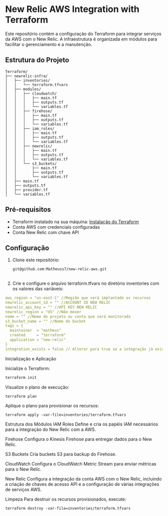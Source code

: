 # New Relic AWS Integration with Terraform

Este repositório contém a configuração do Terraform para integrar serviços da AWS com o New Relic. A infraestrutura é organizada em módulos para facilitar o gerenciamento e a manutenção.

## Estrutura do Projeto

```
Terraform/
├── newrelic-infra/
│   ├── inventories/
│   │   └── terraform.tfvars
│   ├── modules/
│   │   ├── cloudwatch/
│   │   │   ├── main.tf
│   │   │   ├── outputs.tf
│   │   │   └── variables.tf
│   │   ├── firehose/
│   │   │   ├── main.tf
│   │   │   ├── outputs.tf
│   │   │   └── variables.tf
│   │   ├── iam_roles/
│   │   │   ├── main.tf
│   │   │   ├── outputs.tf
│   │   │   └── variables.tf
│   │   ├── newrelic/
│   │   │   ├── main.tf
│   │   │   ├── outputs.tf
│   │   │   └── variables.tf
│   │   └── s3_buckets/
│   │       ├── main.tf
│   │       ├── outputs.tf
│   │       └── variables.tf
│   ├── main.tf
│   ├── outputs.tf
│   ├── provider.tf
│   └── variables.tf

```


## Pré-requisitos

- Terraform instalado na sua máquina: [Instalação do Terraform](https://learn.hashicorp.com/terraform/getting-started/install.html)
- Conta AWS com credenciais configuradas
- Conta New Relic com chave API

## Configuração

1. Clone este repositório:

   ```sh
   git@github.com:Matheuss7/new-relic-aws.git
     

2. Crie e configure o arquivo terraform.tfvars no diretório inventories com os valores das variáveis:

```yaml
aws_region = "us-east-1" //Região que será implantado os recursos
newrelic_account_id = "" //ACCOUNT ID NEW RELIC
newrelic_api_key = "" //API KEY NEW RELIC
newrelic_region = "US" //Não mexer
name = "" //Nome do projeto ou conta que será monitorada
s3_bucket_name = "" //Nome do bucket
tags = {
  maintainer  = "matheus"
  created     = "terraform"
  application = "new-relic"
}
integration_exists = false // Alterar para true se a integração já existir, caso nao exista a integracao coloque false


```
Inicialização e Aplicação

Inicialize o Terraform:

```sh
terraform init
```

Visualize o plano de execução:

```hcl
terraform plan
```

Aplique o plano para provisionar os recursos:

```hcl
terraform apply -var-file=inventories/terraform.tfvars
```

Estrutura dos Módulos
IAM Roles
Define e cria os papéis IAM necessários para a integração do New Relic com a AWS.

Firehose
Configura o Kinesis Firehose para entregar dados para o New Relic.

S3 Buckets
Cria buckets S3 para backup do Firehose.

CloudWatch
Configura o CloudWatch Metric Stream para enviar métricas para o New Relic.

New Relic
Configura a integração da conta AWS com o New Relic, incluindo a criação de chaves de acesso API e a configuração de várias integrações de serviços AWS.

Limpeza
Para destruir os recursos provisionados, execute:

```hcl
terraform destroy -var-file=inventories/terraform.tfvars
